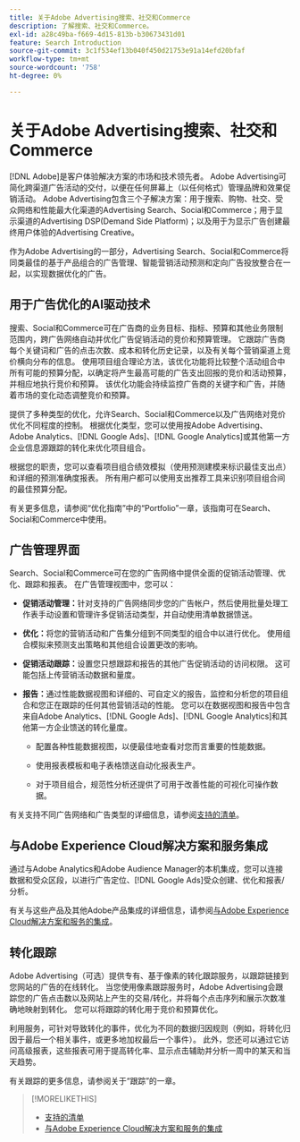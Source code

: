 ```yaml
---
title: 关于Adobe Advertising搜索、社交和Commerce
description: 了解搜索、社交和Commerce。
exl-id: a28c49ba-f669-4d15-813b-b30673431d01
feature: Search Introduction
source-git-commit: 3c1f534ef13b040f450d21753e91a14efd20bfaf
workflow-type: tm+mt
source-wordcount: '758'
ht-degree: 0%

---
```


# 关于Adobe Advertising搜索、社交和Commerce

[!DNL Adobe]是客户体验解决方案的市场和技术领先者。 Adobe Advertising可简化跨渠道广告活动的交付，以便在任何屏幕上（以任何格式）管理品牌和效果促销活动。 Adobe Advertising包含三个子解决方案：用于搜索、购物、社交、受众网络和性能最大化渠道的Advertising Search、Social和Commerce；用于显示渠道的Advertising DSP(Demand Side Platform)；以及用于为显示广告创建最终用户体验的Advertising Creative。

作为Adobe Advertising的一部分，Advertising Search、Social和Commerce将同类最佳的基于产品组合的广告管理、智能营销活动预测和定向广告投放整合在一起，以实现数据优化的广告。

## 用于广告优化的AI驱动技术

搜索、Social和Commerce可在广告商的业务目标、指标、预算和其他业务限制范围内，跨广告网络自动并优化广告促销活动的竞价和预算管理。 它跟踪广告商每个关键词和广告的点击次数、成本和转化历史记录，以及有关每个营销渠道上竞价横向分布的信息。 使用项目组合理论方法，该优化功能将比较整个活动组合中所有可能的预算分配，以确定将产生最高可能的广告支出回报的竞价和活动预算，并相应地执行竞价和预算。 该优化功能会持续监控广告商的关键字和广告，并随着市场的变化动态调整竞价和预算。

提供了多种类型的优化，允许Search、Social和Commerce以及广告网络对竞价优化不同程度的控制。 根据优化类型，您可以使用按Adobe Advertising、 Adobe Analytics、[!DNL Google Ads]、[!DNL Google Analytics]或其他第一方企业信息源跟踪的转化来优化项目组合。

根据您的职责，您可以查看项目组合绩效模拟（使用预测建模来标识最佳支出点）和详细的预测准确度报表。 所有用户都可以使用支出推荐工具来识别项目组合间的最佳预算分配。

有关更多信息，请参阅“优化指南”中的“Portfolio”一章，该指南可在Search、Social和Commerce中使用。

## 广告管理界面

Search、Social和Commerce可在您的广告网络中提供全面的促销活动管理、优化、跟踪和报表。 在广告管理视图中，您可以：

* **促销活动管理：**&#x200B;针对支持的广告网络同步您的广告帐户，然后使用批量处理工作表手动设置和管理许多促销活动类型，并自动使用清单数据馈送。

* **优化：**&#x200B;将您的营销活动和广告集分组到不同类型的组合中以进行优化。 使用组合模拟来预测支出策略和其他组合设置更改的影响。

* **促销活动跟踪：**&#x200B;设置您只想跟踪和报告的其他广告促销活动的访问权限。 这可能包括上传营销活动数据和量度。

* **报告：**&#x200B;通过性能数据视图和详细的、可自定义的报告，监控和分析您的项目组合和您正在跟踪的任何其他营销活动的性能。 您可以在数据视图和报告中包含来自Adobe Analytics、[!DNL Google Ads]、[!DNL Google Analytics]和其他第一方企业馈送的转化量度。

   * 配置各种性能数据视图，以便最佳地查看对您而言重要的性能数据。

   * 使用报表模板和电子表格馈送自动化报表生产。

   * 对于项目组合，规范性分析还提供了可用于改善性能的可视化可操作数据。

有关支持不同广告网络和广告类型的详细信息，请参阅[支持的清单](/help/search-social-commerce/introduction/supported-inventory.md)。

## 与Adobe Experience Cloud解决方案和服务集成

通过与Adobe Analytics和Adobe Audience Manager的本机集成，您可以连接数据和受众区段，以进行广告定位、[!DNL Google Ads]受众创建、优化和报表/分析。

有关与这些产品及其他Adobe产品集成的详细信息，请参阅[与Adobe Experience Cloud解决方案和服务的集成](/help/search-social-commerce/introduction/integrations.md)。

## 转化跟踪

Adobe Advertising（可选）提供专有、基于像素的转化跟踪服务，以跟踪链接到您网站的广告的在线转化。 当您使用像素跟踪服务时，Adobe Advertising会跟踪您的广告点击数以及网站上产生的交易/转化，并将每个点击序列和展示次数准确地映射到转化。 您可以将跟踪的转化用于竞价和预算优化。

利用服务，可针对导致转化的事件，优化为不同的数据归因规则（例如，将转化归因于最后一个相关事件，或更多地加权最后一个事件）。 此外，您还可以通过它访问高级报表，这些报表可用于提高转化率、显示点击辅助并分析一周中的某天和当天趋势。

有关跟踪的更多信息，请参阅关于“跟踪”的一章。

>[!MORELIKETHIS]
>
>* [支持的清单](supported-inventory.md)
>* [与Adobe Experience Cloud解决方案和服务的集成](integrations.md)

